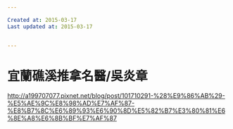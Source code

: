 ```yaml
---

Created at: 2015-03-17
Last updated at: 2015-03-17


---
```


# 宜蘭礁溪推拿名醫/吳炎章


http://a199707077.pixnet.net/blog/post/101710291-%28%E9%86%AB%29-%E5%AE%9C%E8%98%AD%E7%AF%87-%E8%B7%8C%E6%89%93%E6%90%8D%E5%82%B7%E3%80%81%E6%8E%A8%E6%8B%BF%E7%AF%87

